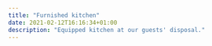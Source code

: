 ```yaml
---
title: "Furnished kitchen"
date: 2021-02-12T16:16:34+01:00
description: "Equipped kitchen at our guests' disposal."
---
```


